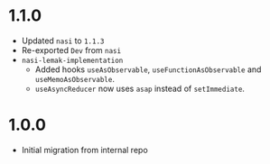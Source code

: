# 1.1.0

- Updated `nasi` to `1.1.3`
- Re-exported `Dev` from `nasi`
- `nasi-lemak-implementation`
  - Added hooks `useAsObservable`, `useFunctionAsObservable` and `useMemoAsObservable`.
  - `useAsyncReducer` now uses `asap` instead of `setImmediate`.

# 1.0.0

- Initial migration from internal repo


